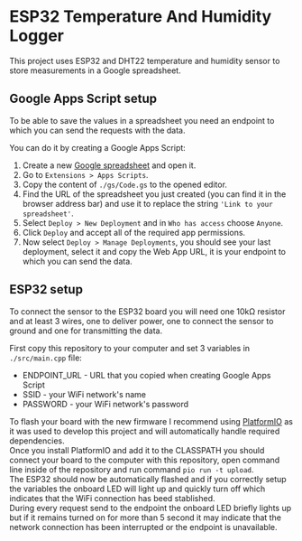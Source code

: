 # ESP32 Temperature And Humidity Logger

This project uses ESP32 and DHT22 temperature and humidity sensor to store measurements in a Google spreadsheet.

## Google Apps Script setup

To be able to save the values in a spreadsheet you need an endpoint to which you can send the requests with the data.

You can do it by creating a Google Apps Script:

1. Create a new [Google spreadsheet](https://docs.google.com/spreadsheets) and open it.
2. Go to `Extensions > Apps Scripts`.
3. Copy the content of `./gs/Code.gs` to the opened editor.
4. Find the URL of the spreadsheet you just created (you can find it in the browser address bar) and use it to replace the string `'Link to your spreadsheet'`.
5. Select `Deploy > New Deployment` and in `Who has access` choose `Anyone`.
6. Click `Deploy` and accept all of the required app permissions.
7. Now select `Deploy > Manage Deployments`, you should see your last deployment, select it and copy the Web App URL, it is your endpoint to which you can send the data.

## ESP32 setup

To connect the sensor to the ESP32 board you will need one 10kΩ resistor and at least 3 wires, one to deliver power, one to connect the sensor to ground and one for transmitting the data.

First copy this repository to your computer and set 3 variables in `./src/main.cpp` file:

- ENDPOINT_URL - URL that you copied when creating Google Apps Script
- SSID - your WiFi network's name
- PASSWORD - your WiFi network's password
 
To flash your board with the new firmware I recommend using [PlatformIO](https://platformio.org/) as it was used to develop this project and will automatically handle required dependencies.  
Once you install PlatformIO and add it to the CLASSPATH you should connect your board to the computer with this repository, open command line inside of the repository and run command `pio run -t upload`.  
The ESP32 should now be automatically flashed and if you correctly setup the variables the onboard LED will light up and quickly turn off which indicates that the WiFi connection has beed stablished.  
During every request send to the endpoint the onboard LED briefly lights up but if it remains turned on for more than 5 second it may indicate that the network connection has been interrupted or the endpoint is unavailable.
